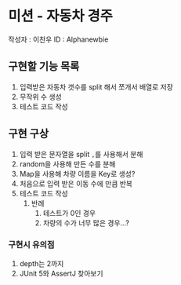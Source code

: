 # 미션 - 자동차 경주

작성자 : 이찬우
ID : Alphanewbie

## 구현할 기능 목록

1. 입력받은 자동차 갯수를 split 해서 쪼개서 배열로 저장
2. 무작위 수 생성
3. 테스트 코드 작성



## 구현 구상

1. 입력 받은 문자열을 split `,`를 사용해서 분해
2. random을 사용해 만든 수를 분해
3. Map을 사용해 차량 이름을 Key로 생성?
4. 처음으로 입력 받은 이동 수에 만큼 반복
5. 테스트 코드 작성
   1. 반례
      1. 테스트가 0인 경우
      2. 차량의 수가 너무 많은 경우...?






### 구현시 유의점

1.  depth는 2까지
2. JUnit 5와 AssertJ 찾아보기